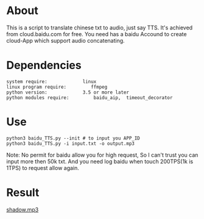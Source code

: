 # About  
This is a script to translate chinese txt to audio, just say TTS. It's achieved from cloud.baidu.com for free. You need has a baidu Accound to create cloud-App which support audio concatenating.

# Dependencies  

```
system require:	          	linux  
linux program require:	       ffmpeg
python version:	          	3.5 or more later
python modules require:       	baidu_aip,  timeout_decorator

```


# Use  
```
python3 baidu_TTS.py --init	# to input you APP_ID
python3 baidu_TTS.py -i input.txt -o output.mp3
 ```   
 Note: No permit for baidu allow you for high request, So I can't trust you can input more then 50k txt. And you need log baidu when touch 200TPS(1k is 1TPS) to request allow again.

# Result  
[shadow.mp3](./shadow.mp3)
